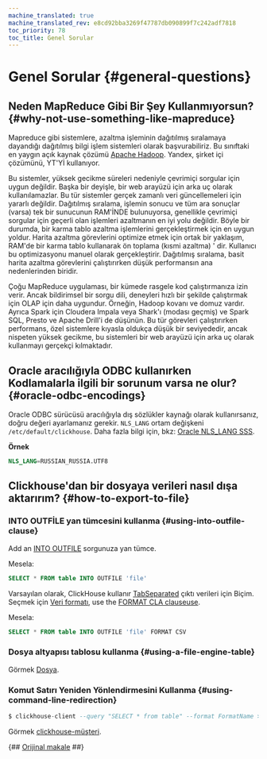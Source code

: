 ```yaml
---
machine_translated: true
machine_translated_rev: e8cd92bba3269f47787db090899f7c242adf7818
toc_priority: 78
toc_title: Genel Sorular
---
```


# Genel Sorular {#general-questions}

## Neden MapReduce Gibi Bir Şey Kullanmıyorsun? {#why-not-use-something-like-mapreduce}

Mapreduce gibi sistemlere, azaltma işleminin dağıtılmış sıralamaya dayandığı dağıtılmış bilgi işlem sistemleri olarak başvurabiliriz. Bu sınıftaki en yaygın açık kaynak çözümü [Apache Hadoop](http://hadoop.apache.org). Yandex, şirket içi çözümünü, YT'Yİ kullanıyor.

Bu sistemler, yüksek gecikme süreleri nedeniyle çevrimiçi sorgular için uygun değildir. Başka bir deyişle, bir web arayüzü için arka uç olarak kullanılamazlar. Bu tür sistemler gerçek zamanlı veri güncellemeleri için yararlı değildir. Dağıtılmış sıralama, işlemin sonucu ve tüm ara sonuçlar (varsa) tek bir sunucunun RAM'İNDE bulunuyorsa, genellikle çevrimiçi sorgular için geçerli olan işlemleri azaltmanın en iyi yolu değildir. Böyle bir durumda, bir karma tablo azaltma işlemlerini gerçekleştirmek için en uygun yoldur. Harita azaltma görevlerini optimize etmek için ortak bir yaklaşım, RAM'de bir karma tablo kullanarak ön toplama (kısmi azaltma) ' dir. Kullanıcı bu optimizasyonu manuel olarak gerçekleştirir. Dağıtılmış sıralama, basit harita azaltma görevlerini çalıştırırken düşük performansın ana nedenlerinden biridir.

Çoğu MapReduce uygulaması, bir kümede rasgele kod çalıştırmanıza izin verir. Ancak bildirimsel bir sorgu dili, deneyleri hızlı bir şekilde çalıştırmak için OLAP için daha uygundur. Örneğin, Hadoop kovanı ve domuz vardır. Ayrıca Spark için Cloudera Impala veya Shark'ı (modası geçmiş) ve Spark SQL, Presto ve Apache Drill'i de düşünün. Bu tür görevleri çalıştırırken performans, özel sistemlere kıyasla oldukça düşük bir seviyededir, ancak nispeten yüksek gecikme, bu sistemleri bir web arayüzü için arka uç olarak kullanmayı gerçekçi kılmaktadır.

## Oracle aracılığıyla ODBC kullanırken Kodlamalarla ilgili bir sorunum varsa ne olur? {#oracle-odbc-encodings}

Oracle ODBC sürücüsü aracılığıyla dış sözlükler kaynağı olarak kullanırsanız, doğru değeri ayarlamanız gerekir. `NLS_LANG` ortam değişkeni `/etc/default/clickhouse`. Daha fazla bilgi için, bkz: [Oracle NLS\_LANG SSS](https://www.oracle.com/technetwork/products/globalization/nls-lang-099431.html).

**Örnek**

``` sql
NLS_LANG=RUSSIAN_RUSSIA.UTF8
```

## Clickhouse'dan bir dosyaya verileri nasıl dışa aktarırım? {#how-to-export-to-file}

### INTO OUTFİLE yan tümcesini kullanma {#using-into-outfile-clause}

Add an [INTO OUTFILE](../sql_reference/statements/select.md#into-outfile-clause) sorgunuza yan tümce.

Mesela:

``` sql
SELECT * FROM table INTO OUTFILE 'file'
```

Varsayılan olarak, ClickHouse kullanır [TabSeparated](../interfaces/formats.md#tabseparated) çıktı verileri için Biçim. Seçmek için [Veri formatı](../interfaces/formats.md), use the [FORMAT CLA clauseuse](../sql_reference/statements/select.md#format-clause).

Mesela:

``` sql
SELECT * FROM table INTO OUTFILE 'file' FORMAT CSV
```

### Dosya altyapısı tablosu kullanma {#using-a-file-engine-table}

Görmek [Dosya](../engines/table_engines/special/file.md).

### Komut Satırı Yeniden Yönlendirmesini Kullanma {#using-command-line-redirection}

``` sql
$ clickhouse-client --query "SELECT * from table" --format FormatName > result.txt
```

Görmek [clickhouse-müşteri](../interfaces/cli.md).

{## [Orijinal makale](https://clickhouse.tech/docs/en/faq/general/) ##}
